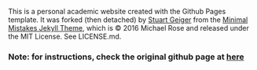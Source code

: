 This is a personal academic website created with the Github Pages template. It was forked (then detached) by [Stuart Geiger](https://github.com/staeiou) from the [Minimal Mistakes Jekyll Theme](https://mmistakes.github.io/minimal-mistakes/), which is © 2016 Michael Rose and released under the MIT License. See LICENSE.md.


### Note: for instructions, check the original github page at [here](https://github.com/academicpages/academicpages.github.io)
